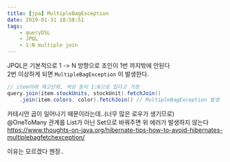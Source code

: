 ```yaml
---
title: [jpa] MultipleBagException
date: 2019-01-31 18:58:51
tags:
    - queryDSL
    - JPQL
    - 1:N multiple join
---
```


JPQL은 기본적으로 1 -> N 방향으로 조인이 1번 까지밖에 안된다  
2번 이상하게 되면 `MultipleBagException` 이 발생한다.  

```java
// item아래 재고단위, 색상 등이 1:N으로 있다고 가정
query.join(item.stockUnits, stockUnit).fetchJoin()
    .join(item.colors, color).fetchJoin() // MultipleBagException 발생  
```

카테시안 곱이 일어나기 때문이라는데..(너무 많은 로우가 생기므로)  
@OneToMany 관계를 List가 아닌 Set으로 바꿔주면 위 에러가 발생하지 않는다  
<https://www.thoughts-on-java.org/hibernate-tips-how-to-avoid-hibernates-multiplebagfetchexception/>  

이유는 모르겠다 젠장..  

<!-- more -->